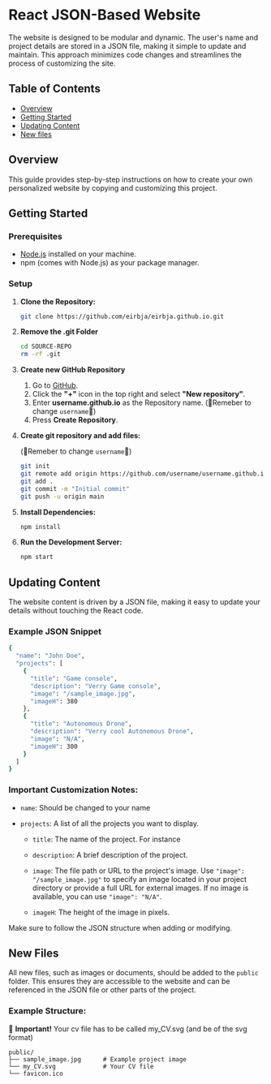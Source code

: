 # React JSON-Based Website

The website is designed to be modular and dynamic. The user's name and project details are stored in a JSON file, making it simple to update and maintain. This approach minimizes code changes and streamlines the process of customizing the site.



## Table of Contents

- [Overview](#overview)
- [Getting Started](#getting-started)
- [Updating Content](#updating-content)
- [New files](#new-files)

## Overview

This guide provides step-by-step instructions on how to create your own personalized website by copying and customizing this project.

## Getting Started

### Prerequisites

- [Node.js](https://nodejs.org/) installed on your machine. 
- npm (comes with Node.js) as your package manager.

### Setup

1. **Clone the Repository:**

    ```bash
    git clone https://github.com/eirbja/eirbja.github.io.git
    ```

2. **Remove the .git Folder**
    ```bash
    cd SOURCE-REPO
    rm -rf .git
    ```

3. **Create new GitHub Repository**

    1. Go to [GitHub](https://github.com/).
    2. Click the **"+"** icon in the top right and select **"New repository"**.
    3. Enter **username.github.io** as the Repository name. (🚨Remeber to change `username`🚨) 
    4. Press **Create Repository**.

3. **Create git repository and add files:**

    (🚨Remeber to change `username`🚨)

    ```bash
    git init
    git remote add origin https://github.com/username/username.github.io.git
    git add .
    git commit -m "Initial commit"
    git push -u origin main
    ```

5. **Install Dependencies:**

    ```bash
    npm install
    ```

6. **Run the Development Server:**

    ```bash
    npm start
    ```

## Updating Content

The website content is driven by a JSON file, making it easy to update your details without touching the React code.

### Example JSON Snippet

```bash
{
  "name": "John Doe",
  "projects": [
    {
      "title": "Game console",
      "description": "Verry Game console",
      "image": "/sample_image.jpg",
      "imageH": 380
    },
    {
      "title": "Autonomous Drone",
      "description": "Verry cool Autonomous Drone",
      "image": "N/A",
      "imageH": 300
    }
  ]
}
```

### Important Customization Notes:
- `name`: Should be changed to your name

- `projects`: A list of all the projects you want to display.

    - `title`: The name of the project. For instance

    - `description`: A brief description of the project.

    

    - `image`: The file path or URL to the project's image. Use `"image": "/sample_image.jpg"` to specify an image located in your project directory or provide a full URL for external images. If no image is available, you can use `"image": "N/A"`.

    - `imageH`: The height of the image in pixels.

Make sure to follow the JSON structure when adding or modifying.


## New Files

All new files, such as images or documents, should be added to the `public` folder. This ensures they are accessible to the website and can be referenced in the JSON file or other parts of the project.

### Example Structure:
🚨 **Important!** Your cv file has to be called my_CV.svg (and be of the svg format)
```
public/
├── sample_image.jpg      # Example project image
└── my_CV.svg             # Your CV file
└── favicon.ico
```


